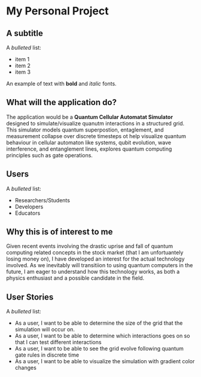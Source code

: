# My Personal Project

## A subtitle

A *bulleted* list:
- item 1
- item 2
- item 3

An example of text with **bold** and *italic* fonts.  

## What will the application do?

The application would be a **Quantum Cellular Automatat Simulator** designed to simulate/visualize quanutm interactions in a structured grid.
This simulator models quantum superpostion, entaglement, and measurement collapse over discrete timesteps ot help visualize quantum behaviour in 
cellular automaton like systems, qubit evolution, wave interference, and entanglement lines, explores quantum computing principles such as gate operations.

## Users

A *bulleted* list:
- Researchers/Students
- Developers
- Educators

## Why this is of interest to me

Given recent events involving the drastic uprise and fall of quantum computing related concepts in the stock market (that I am unfortuantely losing money on), I have developed an interest for the actual technology involved. As we inevitably will transitiion to using quantum computers in the future, I am eager to understand how this technology works, as both a physics enthusiast and a possible candidate in the field.


## User Stories

A *bulleted* list:
- As a user, I want to be able to determine the size of the grid that the simulation will occur on.
- As a user, I want to be able to determine which interactions goes on so that I can test different interactions
- As a user, I want to be able to see the grid evolve following quantum gate rules in discrete time
- As a user, I want to be able to visualize the simulation with gradient color changes

